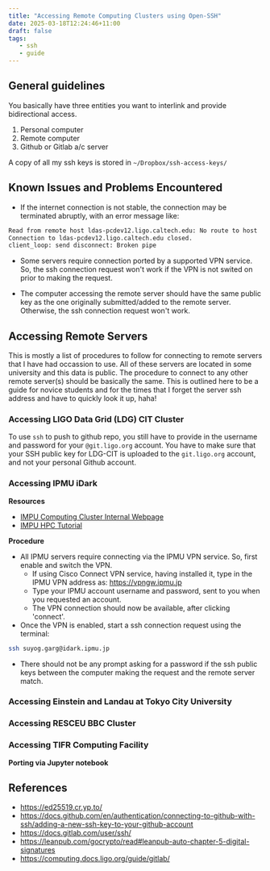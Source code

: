 ```yaml
---
title: "Accessing Remote Computing Clusters using Open-SSH"
date: 2025-03-18T12:24:46+11:00
draft: false
tags:
   - ssh
   - guide
---
```



## General guidelines

You basically have three entities you want to interlink and provide bidirectional access.

1. Personal computer
2. Remote computer
3. Github or Gitlab a/c server

A copy of all my ssh keys is stored in `~/Dropbox/ssh-access-keys/`


## Known Issues and Problems Encountered

- If the internet connection is not stable, the connection may be terminated abruptly, with an error message like:

```bash
Read from remote host ldas-pcdev12.ligo.caltech.edu: No route to host
Connection to ldas-pcdev12.ligo.caltech.edu closed.
client_loop: send disconnect: Broken pipe
```

- Some servers require connection ported by a supported VPN service. So, the ssh connection request won't work if the VPN is not swited on prior to making the request. 

- The computer accessing the remote server should have the same public key as the one originally submitted/added to the remote server. Otherwise, the ssh connection request won't work.


## Accessing Remote Servers

This is mostly a list of procedures to follow for connecting to remote servers that I have had occassion to use. All of these servers are located in some university and this data is public. The procedure to connect to any other remote server(s) should be basically the same. This is outlined here to be a guide for novice students and for the times that I forget the server ssh address and have to quickly look it up, haha!

### Accessing LIGO Data Grid (LDG) CIT Cluster

To use  `ssh` to push to github repo, you still have to provide in the username and password for your `@git.ligo.org` account.
You have to make sure that your SSH public key for LDG-CIT is uploaded to the `git.ligo.org` account, and not your personal Github account. 


### Accessing IPMU iDark

**Resources**

* [IMPU Computing Cluster Internal Webpage](https://www.ipmu.jp/en/employees-internal/computing/cluster)
* [IMPU HPC Tutorial](https://github.com/cbottrell/HPC_IPMU)

**Procedure**

- All IPMU servers require connecting via the IPMU VPN service. So, first enable and switch the VPN.
	- If using Cisco Connect VPN service, having installed it, type in the IPMU VPN address as: https://vpngw.ipmu.jp
	- Type your IPMU account username and password, sent to you when you requested an account.
	- The VPN connection should now be available, after clicking 'connect'. 
- Once the VPN is enabled, start a ssh connection request using the terminal:

```bash
ssh suyog.garg@idark.ipmu.jp
```

- There should not be any prompt asking for a password if the ssh public keys between the computer making the request and the remote server match.


### Accessing Einstein and Landau at Tokyo City University


### Accessing RESCEU BBC Cluster


### Accessing TIFR Computing Facility

**Porting via Jupyter notebook**




## References

- https://ed25519.cr.yp.to/
- https://docs.github.com/en/authentication/connecting-to-github-with-ssh/adding-a-new-ssh-key-to-your-github-account
- https://docs.gitlab.com/user/ssh/
- https://leanpub.com/gocrypto/read#leanpub-auto-chapter-5-digital-signatures
- https://computing.docs.ligo.org/guide/gitlab/
